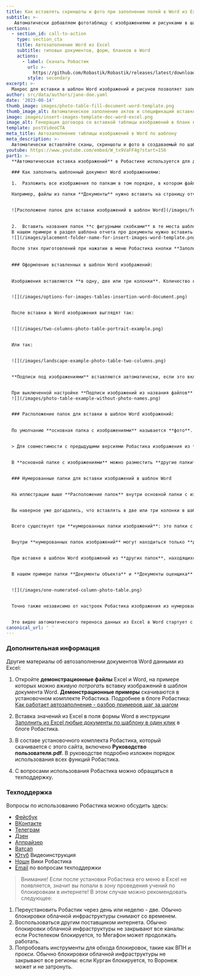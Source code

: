 ```yaml
---
title: Как вставлять скриншоты и фото при заполнении полей в Word из Excel
subtitle: >-
   Автоматически добавляем фототаблицу с изображениями и рисунками в шаблонные доркументы
sections:
  - section_id: call-to-action
    type: section_cta
    title: Автозаполнение Word из Excel
    subtitle: типовых документов, форм, бланков в Word
    actions:
      - label: Скачать Робастик
        url: >-
          https://github.com/Robastik/Robastik/releases/latest/download/Robastik.for.Excel.64-bit.zip
        style: secondary
excerpt: >-
  Макрос для вставки в шаблон Word изображений и рисунов позволяет заполнять типовые формы документов не только значениями из Excel и автоматически подставлять таблицы в договора и акты, но и передавать в Word фотографии, схемы и сканы.
author: src/data/authors/jane-doe.yaml
date: '2023-08-14'
thumb_image: images/photo-table-fill-document-word-template.png
thumb_image_alt: Автоматическое заполнение актов и спецификаций вставкой фото изображений макросом в надстройке VBA
image: images/insert-images-template-doc-word-excel.png
image_alt: Генерация договора со вставкой таблицы изображений в бланк ворда макросом VBA
template: postVideoCTA
meta_title: Автозаполнение таблицы изображений в Word по шаблону
meta_description: >-
  Автоматически вставляйте сканы, скриншоты и фото в создаваемый по шаблону документ Word 
youtube: https://www.youtube.com/embed/W_tx9VaFF4g?start=156
part1: >-
  **Автоматическая вставка изображений** в Робастике используется для добавления в шаблонный документ Word списков графических файлов. Это могут быть фотографии объектов и их аналогов, сканы документов объектов и оценщиков, скриншоты объявлений ЦИАН и Авито, различные схемы, другие иллюстрации в форматах **jpg, jpeg, png, bmp, gif, tif** и **tiff**. Количество списков изображений для включения в автоматически заполняемую форму Word не ограничено, так же как и количество иллюстраций и их расширений в каждом списке.
  
  ### Как заполнить шаблонный документ Word изображениями: 
  
  1.  Разложить все изображения по папкам в том порядке, в котором файлы из этих папок надо вставить в шаблон при заполнении.

  Например, файлы из папки **Документы** нужно вставить на страницу отчета с описанием правоустанавливающих документов, из папки **Фотографии** - в раздел с описанием изображенного на фотографиях объекта, из папки **Корректировки** - в раздел с перечнем использованных сборников справочных материалов. Примерно так:


  ![Расположене папок для вставки изображений в шаблон Word](/images/foto-table-folder-structure-insert-template.png)
  
  
  2.  Вставить названия папок **с фигурными скобками** в те места шаблона Word, куда их нужно вставлять.
  В нашем примере в раздел шаблона отчета про документы нужно вставить **{Документы}**, в раздел про объект нужно вставить **{Фотографии}** и в последнем случае поместить в текст шаблона **{Корректировки}**. Вот так:
  ![](/images/placement-folder-name-for-insert-images-word-template.png)

  После этих приготовлений при нажатии в меню Робастика кнопки **Заполнить** в шаблон Word будут вставлены изображения из папок в соответствующие названиям папок в {скобках} места шаблона документа.
  

  ### Оформление вставленных в шаблон Word изображений:
  

  Изображения вставляются **в одну, две или три колонки**. Количество колонок для вставки в шаблон изображений можно изменять в настройках Робастика:


  ![](/images/options-for-images-tables-insertion-word-document.png)


  После вставки в Word изображения выглядят так:


  ![](/images/two-columns-photo-table-portrait-example.png)


  Или так:


  ![](/images/landscape-example-photo-table-two-columns.png)


  **Подписи под изображениями** вставляются автоматически, если это включено в настройках Робастика. В этом случае названия файлов копируются в названия вставленных в Word изображений.


  При выключенной настройке **Подписи изображений из названия файлов** изображения вставляются в Word без подписи:
  ![](/images/photo-table-example-without-photo-names.png)


  ### Расположение папок для вставки в шаблон Word изображений:

  
  По умолчанию **основная папка с изображениями** называется **фото**. Это название можно изменить в настройках Робастика.


  > Для совместимости с предыдущими версиями Робастика изображения из **основной папки с изображениями** вставляется также по метке **{Фототаблица}** в шаблоне Word. Не нужно переделывать все шаблоны Word при установке новой версии Робастика.


  В **основной папке с изображениями** можно разместить **другие папки** с изображениями и файлы из **других папок** можно также вставлять по меткам из **{названий этих папок}**. На иллюстрации выше **Расположение папок** внутри папки **фото** находятся папки **Аналог 1** и **Аналог 2**. Фотографии из этих папок будут вставлены по меткам в шаблоне Word **{Аналог 1}** и **{Аналог 2}** соответственно.


  ### Нумерованные папки для вставки изображений в шаблон Word


  На иллюстрации выше **Расположение папок** внутри основной папки с изображениями **фото** находится также папка **1**. В этой особой папке **1** расположены еще папки **Документы объекта** и **Документы оценщика**.


  Вы наверное уже догадались, что вставлять в две или три колонки в шаблон Word сканы документов или скриншоты страниц Авито и ЦИАН не получится - они будут слишком мелкими. Для того, чтобы иметь возможность вставлять в шаблон Word изображения одновременно в 1, 2 и 3 колонки используйте **нумерованные папки** изображений.


  Всего существует три **нумерованных папки изображений**: это папки с названиями **1**, **2** и **3**.


  Внутри **нумерованных папок изображений** могут находиться только **другие папки изображений**. Находящиеся в **нумерованных папках** файлы игнорируются.


  При вставке в шаблон Word изображений из **других папок**, находящихся в **нумерованных папках**, указанное в настройках количество столбцов игнорируется. Вместо настройки количества столбцов используется цифра из названия **нумерованной папки**. 


  В нашем примере папки **Документы объекта** и **Документы оценщика** находятся в нумерованной папке **1**. Это значит, что файлы из этих папок будут вставлены в шаблон Word в одну колонку. Вот так:


  ![](/images/one-numerated-column-photo-table.png)


  Точно также независимо от настроек Робастика изображения из нумерованной папки **2** всегда будут вставляться в две колонки. И для папок в папке **3** это тоже работает.


  Это видео автоматического переноса данных из Excel в Word стартует с момента вставки изображений в шаблон: 
canonical_url: ' '
---
```

  ### Дополнительная информация 
  Другие материалы об автозаполнении документов Word данными из Excel:


  1. Откройте **демонстрационные файлы** Excel и Word, на примере которых можно _вживую потрогать_ вставку изображений в шаблон документа Word. **Демонстрационные примеры** скачиваются в установочном комплекте Робастика. Подробнее в блоге Робастика: [Как работает автозаполнение - разбор примеров шаг за шагом](/blog/demo-files-fill-template-word-excel-vba/)


  1.  Вставка значений из Excel в поля формы Word в инструкции [Заполнить из Excel любые документы по шаблону в один клик](/blog/fill-report-doc-data-from-excel/) в блоге Робастика.


  2.  В составе установочного комплекта Робастика, который скачивается с этого сайта, включено **Руководство пользователя.pdf**. В руководстве подробно изложен порядок использования всех функций Робастика.


  3.  С вопросами использования Робастика можно обращаться в техподдержку.


  ### Техподдержка
  Вопросы по использованию Робастика можно обсудить здесь:
  - [Фейсбук](https://www.facebook.com/groups/excelword/)
  - [ВКонтакте](https://vk.com/exceltoword)
  - [Телеграм](https://t.me/RobastikRu)
  - [Дзен](https://zen.yandex.ru/robastik)
  - [Аппрайзер](http://appraiser.ru/default.aspx?SectionId=32&g=posts&t=14905)
  - [Ватсап](https://wa.me/message/YRGCZNRS7UEAM1)
  - [Ютуб](https://youtu.be/wAaUBo_rXaQ) Видеоинструкция
  - [Ношн](https://wiggly-albatross-82f.notion.site/ebc43e94f3284cbab017c841b37ce881) Вики Робастика
  - [Email](mailto:tech@robastik.ru) по вопросам техподдержки


  > Внимание!
  Если после установки Робастика его меню в Excel не появляется, значит вы попали в зону проведения учений по блокировкам в интернете!
  В этом случае можно рекомендовать следующее:


  1. Переустановить Робастик через день или неделю - две. Обычно блокировки облачной инфраструктуры снимают со временем.
  2. Воспользоваться другим поставщиком интернета. Обычно блокировки облачной инфраструктуры не закрывают все каналы: если Ростелеком блокируется, то Мегафон может продолжать работать.
  3. Попробовать инструменты для обхода блокировок, такие как ВПН и прокси. Обычно блокировки облачной инфраструктуры не закрывают все регионы: если Курган блокируется, то Воронеж может и не затронуть.